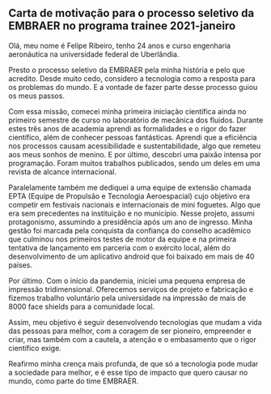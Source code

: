 ## Carta de motivação para o processo seletivo da EMBRAER no programa trainee 2021-janeiro

Olá, meu nome é Felipe Ribeiro, tenho 24 anos e curso engenharia aeronáutica na universidade federal de Uberlândia.

Presto o processo seletivo da EMBRAER pela minha história e pelo que acredito.
Desde muito cedo, considero a tecnologia como a resposta para os problemas do mundo. E a vontade de fazer parte desse processo guiou os meus passos.

Com essa missão, comecei minha primeira iniciação científica ainda no primeiro semestre de curso no laboratório de mecânica dos fluidos. Durante estes três anos de academia aprendi as formalidades e o rigor do fazer científico, além de conhecer pessoas fantásticas. Aprendi que a eficiência nos processos causam acessibilidade e sustentabilidade, algo que remeteu aos meus sonhos de menino. E por último, descobri uma paixão intensa por programação. Foram muitos trabalhos publicados, sendo um deles em uma revista de alcance internacional.

Paralelamente também me dediquei a uma equipe de extensão chamada EPTA (Equipe de Propulsão e Tecnologia Aeroespacial) cujo objetivo era competir em festivais nacionais e internacionais de mini foguetes. Algo que era sem precedentes na instituição e no município. Nesse projeto, assumi protagonismo, assumindo a presidência após um ano de ingresso. Minha gestão foi marcada pela conquista da confiança do conselho acadêmico que culminou nos primeiros testes de motor da equipe e na primeira tentativa de lançamento em parceria com o exército local, além do desenvolvimento de um aplicativo android que foi baixado em mais de 40 países.

Por último. Com o início da pandemia, iniciei uma pequena empresa de impressão tridimensional. Oferecemos serviços de projeto e fabricação e fizemos trabalho voluntário pela universidade na impressão de mais de 8000 face shields para a comunidade local.

Assim, meu objetivo é seguir desenvolvendo tecnologias que mudam a vida das pessoas para melhor, com a coragem de ser pioneiro, empreender e criar, mas também com a cautela, a atenção e o embasamento que o rigor científico exige.

Reafirmo minha crença mais profunda, de que só a tecnologia pode mudar a sociedade para melhor, e é esse tipo de impacto que quero causar no mundo, como parte do time EMBRAER.

